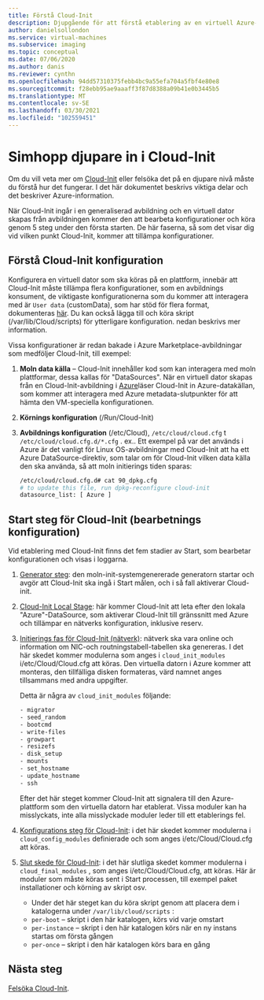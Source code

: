 ```yaml
---
title: Förstå Cloud-Init
description: Djupgående för att förstå etablering av en virtuell Azure-dator med Cloud-init.
author: danielsollondon
ms.service: virtual-machines
ms.subservice: imaging
ms.topic: conceptual
ms.date: 07/06/2020
ms.author: danis
ms.reviewer: cynthn
ms.openlocfilehash: 94dd57310375febb4bc9a55efa704a5fbf4e80e8
ms.sourcegitcommit: f28ebb95ae9aaaff3f87d8388a09b41e0b3445b5
ms.translationtype: MT
ms.contentlocale: sv-SE
ms.lasthandoff: 03/30/2021
ms.locfileid: "102559451"
---
```

# <a name="diving-deeper-into-cloud-init"></a>Simhopp djupare in i Cloud-Init
Om du vill veta mer om [Cloud-Init](https://cloudinit.readthedocs.io/en/latest/index.html) eller felsöka det på en djupare nivå måste du förstå hur det fungerar. I det här dokumentet beskrivs viktiga delar och det beskriver Azure-information.

När Cloud-Init ingår i en generaliserad avbildning och en virtuell dator skapas från avbildningen kommer den att bearbeta konfigurationer och köra genom 5 steg under den första starten. De här faserna, så som det visar dig vid vilken punkt Cloud-Init, kommer att tillämpa konfigurationer. 


## <a name="understand-cloud-init-configuration"></a>Förstå Cloud-Init konfiguration
Konfigurera en virtuell dator som ska köras på en plattform, innebär att Cloud-Init måste tillämpa flera konfigurationer, som en avbildnings konsument, de viktigaste konfigurationerna som du kommer att interagera med är `User data` (customData), som har stöd för flera format, dokumenteras [här](https://cloudinit.readthedocs.io/en/latest/topics/format.html#user-data-formats). Du kan också lägga till och köra skript (/var/lib/Cloud/scripts) för ytterligare konfiguration. nedan beskrivs mer information.

Vissa konfigurationer är redan bakade i Azure Marketplace-avbildningar som medföljer Cloud-Init, till exempel:

1. **Moln data källa** – Cloud-Init innehåller kod som kan interagera med moln plattformar, dessa kallas för "DataSources". När en virtuell dator skapas från en Cloud-Init-avbildning i [Azure](https://cloudinit.readthedocs.io/en/latest/topics/datasources/azure.html#azure)läser Cloud-Init in Azure-datakällan, som kommer att interagera med Azure metadata-slutpunkter för att hämta den VM-speciella konfigurationen.
2. **Körnings konfiguration** (/Run/Cloud-Init)
3. **Avbildnings konfiguration** (/etc/Cloud), `/etc/cloud/cloud.cfg` t `/etc/cloud/cloud.cfg.d/*.cfg` . ex.. Ett exempel på var det används i Azure är det vanligt för Linux OS-avbildningar med Cloud-Init att ha ett Azure DataSource-direktiv, som talar om för Cloud-Init vilken data källa den ska använda, så att moln initierings tiden sparas:

   ```bash
   /etc/cloud/cloud.cfg.d# cat 90_dpkg.cfg
   # to update this file, run dpkg-reconfigure cloud-init
   datasource_list: [ Azure ]
   ```


## <a name="cloud-init-boot-stages-processing-configuration"></a>Start steg för Cloud-Init (bearbetnings konfiguration)

Vid etablering med Cloud-Init finns det fem stadier av Start, som bearbetar konfigurationen och visas i loggarna.

1. [Generator steg](https://cloudinit.readthedocs.io/en/latest/topics/boot.html#generator): den moln-init-systemgenererade generatorn startar och avgör att Cloud-Init ska ingå i Start målen, och i så fall aktiverar Cloud-init. 

2. [Cloud-Init Local Stage](https://cloudinit.readthedocs.io/en/latest/topics/boot.html#local): här kommer Cloud-Init att leta efter den lokala "Azure"-DataSource, som aktiverar Cloud-Init till gränssnitt med Azure och tillämpar en nätverks konfiguration, inklusive reserv.

3. [Initierings fas för Cloud-Init (nätverk)](https://cloudinit.readthedocs.io/en/latest/topics/boot.html#network): nätverk ska vara online och information om NIC-och routningstabell-tabellen ska genereras. I det här skedet kommer modulerna som anges i `cloud_init_modules` i/etc/Cloud/Cloud.cfg att köras. Den virtuella datorn i Azure kommer att monteras, den tillfälliga disken formateras, värd namnet anges tillsammans med andra uppgifter.

   Detta är några av `cloud_init_modules` följande:
   
   ```bash
   - migrator
   - seed_random
   - bootcmd
   - write-files
   - growpart
   - resizefs
   - disk_setup
   - mounts
   - set_hostname
   - update_hostname
   - ssh
   ```
   
   Efter det här steget kommer Cloud-Init att signalera till den Azure-plattform som den virtuella datorn har etablerat. Vissa moduler kan ha misslyckats, inte alla misslyckade moduler leder till ett etablerings fel.

4. [Konfigurations steg för Cloud-Init](https://cloudinit.readthedocs.io/en/latest/topics/boot.html#config): i det här skedet kommer modulerna i `cloud_config_modules` definierade och som anges i/etc/Cloud/Cloud.cfg att köras.


5. [Slut skede för Cloud-Init](https://cloudinit.readthedocs.io/en/latest/topics/boot.html#final): i det här slutliga skedet kommer modulerna i `cloud_final_modules` , som anges i/etc/Cloud/Cloud.cfg, att köras. Här är moduler som måste köras sent i Start processen, till exempel paket installationer och körning av skript osv. 

   -   Under det här steget kan du köra skript genom att placera dem i katalogerna under `/var/lib/cloud/scripts` :
   - `per-boot` – skript i den här katalogen, körs vid varje omstart
   - `per-instance` – skript i den här katalogen körs när en ny instans startas om första gången
   - `per-once` – skript i den här katalogen körs bara en gång

## <a name="next-steps"></a>Nästa steg

[Felsöka Cloud-Init](cloud-init-troubleshooting.md).
